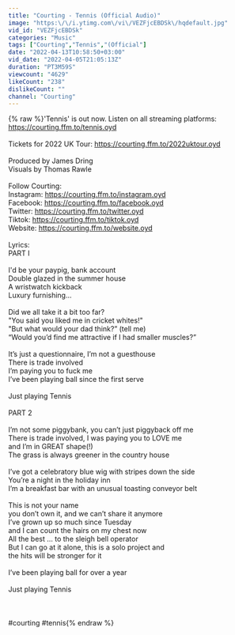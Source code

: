 ```yaml
---
title: "Courting - Tennis (Official Audio)"
image: "https:\/\/i.ytimg.com\/vi\/VEZFjcEBDSk\/hqdefault.jpg"
vid_id: "VEZFjcEBDSk"
categories: "Music"
tags: ["Courting","Tennis","(Official"]
date: "2022-04-13T10:58:50+03:00"
vid_date: "2022-04-05T21:05:13Z"
duration: "PT3M59S"
viewcount: "4629"
likeCount: "238"
dislikeCount: ""
channel: "Courting"
---
```

{% raw %}'Tennis' is out now. Listen on all streaming platforms: <a rel="nofollow" target="blank" href="https://courting.ffm.to/tennis.oyd">https://courting.ffm.to/tennis.oyd</a><br /><br />Tickets for 2022 UK Tour: <a rel="nofollow" target="blank" href="https://courting.ffm.to/2022uktour.oyd">https://courting.ffm.to/2022uktour.oyd</a><br /><br />Produced by James Dring<br />Visuals by Thomas Rawle<br /><br />Follow Courting:<br />Instagram: <a rel="nofollow" target="blank" href="https://courting.ffm.to/instagram.oyd">https://courting.ffm.to/instagram.oyd</a><br />Facebook: <a rel="nofollow" target="blank" href="https://courting.ffm.to/facebook.oyd">https://courting.ffm.to/facebook.oyd</a><br />Twitter: <a rel="nofollow" target="blank" href="https://courting.ffm.to/twitter.oyd">https://courting.ffm.to/twitter.oyd</a><br />Tiktok: <a rel="nofollow" target="blank" href="https://courting.ffm.to/tiktok.oyd">https://courting.ffm.to/tiktok.oyd</a><br />Website: <a rel="nofollow" target="blank" href="https://courting.ffm.to/website.oyd">https://courting.ffm.to/website.oyd</a><br /><br />Lyrics:<br />PART I<br /><br />I'd be your paypig, bank account<br />Double glazed in the summer house<br />A wristwatch kickback<br />Luxury furnishing...<br /><br />Did we all take it a bit too far?<br />&quot;You said you liked me in cricket whites!&quot;<br />&quot;But what would your dad think?” (tell me)<br />“Would you’d find me attractive if I had smaller muscles?”<br /><br />It’s just a questionnaire, I’m not a guesthouse<br />There is trade involved<br />I’m paying you to fuck me<br />I’ve been playing ball since the first serve<br /><br />Just playing Tennis<br /><br />PART 2<br /><br />I’m not some piggybank, you can’t just piggyback off me<br />There is trade involved, I was paying you to LOVE me<br />and I’m in GREAT shape(!)<br />The grass is always greener in the country house<br /><br />I’ve got a celebratory blue wig with stripes down the side<br />You’re a night in the holiday inn<br />I’m a breakfast bar with an unusual toasting conveyor belt<br /><br />This is not your name<br />you don’t own it, and we can’t share it anymore<br />I’ve grown up so much since Tuesday<br />and I can count the hairs on my chest now<br />All the best … to the sleigh bell operator<br />But I can go at it alone, this is a solo project and<br />the hits will be stronger for it<br /><br />I’ve been playing ball for over a year<br /><br />Just playing Tennis<br /><br /><br /><br />#courting #tennis{% endraw %}
